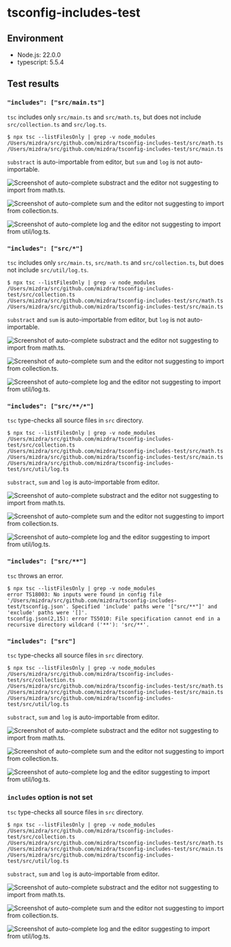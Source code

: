 # tsconfig-includes-test

## Environment

- Node.js: 22.0.0
- typescript: 5.5.4

## Test results

### `"includes": ["src/main.ts"]`

`tsc` includes only `src/main.ts` and `src/math.ts`, but does not include `src/collection.ts` and `src/log.ts`.

```console
$ npx tsc --listFilesOnly | grep -v node_modules
/Users/mizdra/src/github.com/mizdra/tsconfig-includes-test/src/math.ts
/Users/mizdra/src/github.com/mizdra/tsconfig-includes-test/src/main.ts
```

`substract` is auto-importable from editor, but `sum` and `log` is not auto-importable.

![Screenshot of auto-complete substract and the editor not suggesting to import from math.ts.](screenshots/substract-is-auto-importable.png)

![Screenshot of auto-complete sum and the editor not suggesting to import from collection.ts.](screenshots/sub-is-not-auto-importable.png)

![Screenshot of auto-complete log and the editor not suggesting to import from util/log.ts.](screenshots/log-is-not-auto-importable.png)

### `"includes": ["src/*"]`

`tsc` includes only `src/main.ts`, `src/math.ts` and `src/collection.ts`, but does not include `src/util/log.ts`.

```console
$ npx tsc --listFilesOnly | grep -v node_modules
/Users/mizdra/src/github.com/mizdra/tsconfig-includes-test/src/collection.ts
/Users/mizdra/src/github.com/mizdra/tsconfig-includes-test/src/math.ts
/Users/mizdra/src/github.com/mizdra/tsconfig-includes-test/src/main.ts
```

`substract` and `sum` is auto-importable from editor, but `log` is not auto-importable.

![Screenshot of auto-complete substract and the editor not suggesting to import from math.ts.](screenshots/substract-is-auto-importable.png)

![Screenshot of auto-complete sum and the editor not suggesting to import from collection.ts.](screenshots/sum-is-auto-importable.png)

![Screenshot of auto-complete log and the editor not suggesting to import from util/log.ts.](screenshots/log-is-not-auto-importable.png)

### `"includes": ["src/**/*"]`

`tsc` type-checks all source files in `src` directory.

```console
$ npx tsc --listFilesOnly | grep -v node_modules
/Users/mizdra/src/github.com/mizdra/tsconfig-includes-test/src/collection.ts
/Users/mizdra/src/github.com/mizdra/tsconfig-includes-test/src/math.ts
/Users/mizdra/src/github.com/mizdra/tsconfig-includes-test/src/main.ts
/Users/mizdra/src/github.com/mizdra/tsconfig-includes-test/src/util/log.ts
```

`substract`, `sum` and `log` is auto-importable from editor.

![Screenshot of auto-complete substract and the editor not suggesting to import from math.ts.](screenshots/substract-is-auto-importable.png)

![Screenshot of auto-complete sum and the editor not suggesting to import from collection.ts.](screenshots/sum-is-auto-importable.png)

![Screenshot of auto-complete log and the editor suggesting to import from util/log.ts.](screenshots/log-is-auto-importable.png)

### `"includes": ["src/**"]`

`tsc` throws an error.

```console
$ npx tsc --listFilesOnly | grep -v node_modules
error TS18003: No inputs were found in config file '/Users/mizdra/src/github.com/mizdra/tsconfig-includes-test/tsconfig.json'. Specified 'include' paths were '["src/**"]' and 'exclude' paths were '[]'.
tsconfig.json(2,15): error TS5010: File specification cannot end in a recursive directory wildcard ('**'): 'src/**'.
```

### `"includes": ["src"]`

`tsc` type-checks all source files in `src` directory.

```console
$ npx tsc --listFilesOnly | grep -v node_modules
/Users/mizdra/src/github.com/mizdra/tsconfig-includes-test/src/collection.ts
/Users/mizdra/src/github.com/mizdra/tsconfig-includes-test/src/math.ts
/Users/mizdra/src/github.com/mizdra/tsconfig-includes-test/src/main.ts
/Users/mizdra/src/github.com/mizdra/tsconfig-includes-test/src/util/log.ts
```

`substract`, `sum` and `log` is auto-importable from editor.

![Screenshot of auto-complete substract and the editor not suggesting to import from math.ts.](screenshots/substract-is-auto-importable.png)

![Screenshot of auto-complete sum and the editor not suggesting to import from collection.ts.](screenshots/sum-is-auto-importable.png)

![Screenshot of auto-complete log and the editor suggesting to import from util/log.ts.](screenshots/log-is-auto-importable.png)

### `includes` option is not set

`tsc` type-checks all source files in `src` directory.

```console
$ npx tsc --listFilesOnly | grep -v node_modules
/Users/mizdra/src/github.com/mizdra/tsconfig-includes-test/src/collection.ts
/Users/mizdra/src/github.com/mizdra/tsconfig-includes-test/src/math.ts
/Users/mizdra/src/github.com/mizdra/tsconfig-includes-test/src/main.ts
/Users/mizdra/src/github.com/mizdra/tsconfig-includes-test/src/util/log.ts
```

`substract`, `sum` and `log` is auto-importable from editor.

![Screenshot of auto-complete substract and the editor not suggesting to import from math.ts.](screenshots/substract-is-auto-importable.png)

![Screenshot of auto-complete sum and the editor not suggesting to import from collection.ts.](screenshots/sum-is-auto-importable.png)

![Screenshot of auto-complete log and the editor suggesting to import from util/log.ts.](screenshots/log-is-auto-importable.png)
